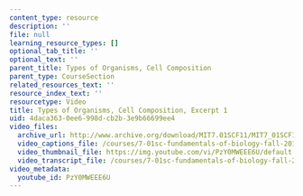 ```yaml
---
content_type: resource
description: ''
file: null
learning_resource_types: []
optional_tab_title: ''
optional_text: ''
parent_title: Types of Organisms, Cell Composition
parent_type: CourseSection
related_resources_text: ''
resource_index_text: ''
resourcetype: Video
title: Types of Organisms, Cell Composition, Excerpt 1
uid: 4daca363-0ee6-998d-cb2b-3e9b66699ee4
video_files:
  archive_url: http://www.archive.org/download/MIT7.01SCF11/MIT7_01SCF11_track04_300k.mp4
  video_captions_file: /courses/7-01sc-fundamentals-of-biology-fall-2011/7e1c58d09c0d5b3fac8386ca02d4fb46_PzY0MWEEE6U.vtt
  video_thumbnail_file: https://img.youtube.com/vi/PzY0MWEEE6U/default.jpg
  video_transcript_file: /courses/7-01sc-fundamentals-of-biology-fall-2011/98b149f6e1312d619d0a219ed983c4a5_PzY0MWEEE6U.pdf
video_metadata:
  youtube_id: PzY0MWEEE6U
---
```

